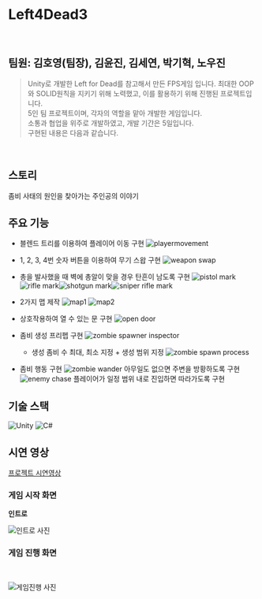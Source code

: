 # Left4Dead3
</br>

## 팀원: 김호영(팀장), 김윤진, 김세연, 박기혁, 노우진

> Unity로 개발한 Left for Dead를 참고해서 만든 FPS게임 입니다.
> 최대한 OOP 와 SOLID원칙을 지키기 위해 노력했고, 이를 활용하기 위해 진행된 프로젝트입니다.  
> 5인 팀 프로젝트이며, 각자의 역할을 맡아 개발한 게임입니다.    
> 소통과 협업을 위주로 개발하였고, 개발 기간은 5일입니다.  
> 구현된 내용은 다음과 같습니다.

</br>

## 스토리 

좀비 사태의 원인을 찾아가는 주인공의 이야기

## 주요 기능
* 블렌드 트리를 이용하여 플레이어 이동 구현
![playermovement](https://github.com/Noname136-rpg/Left4Dead3/assets/71596977/a6223acb-55b0-4c49-975a-ccfe1d721a50)
  
* 1, 2, 3, 4번 숫자 버튼을 이용하여 무기 스왑 구현
![weapon swap](https://github.com/Noname136-rpg/Left4Dead3/assets/71596977/9e8e6351-b786-41a8-98f4-1a58db7d1b9b)

* 총을 발사했을 때 벽에 총알이 맞을 경우 탄흔이 남도록 구현
![pistol mark](https://github.com/Noname136-rpg/Left4Dead3/assets/71596977/7962c395-d6ed-4487-8a20-07e379f47174)![rifle mark](https://github.com/Noname136-rpg/Left4Dead3/assets/71596977/b7e6c27f-6a94-4bd6-b033-98dcab646343)![shotgun mark](https://github.com/Noname136-rpg/Left4Dead3/assets/71596977/79d27d95-afd5-4aac-bceb-504a8aa4cfbc)![sniper rifle mark](https://github.com/Noname136-rpg/Left4Dead3/assets/71596977/48223caa-922e-46b0-b438-dc5743ddde05)

* 2가지 맵 제작
![map1](https://github.com/Noname136-rpg/Left4Dead3/assets/71596977/345ef2fa-f323-4605-be76-150fdf95b582)
![map2](https://github.com/Noname136-rpg/Left4Dead3/assets/71596977/a8838526-d4af-473f-a2fa-748b001f5548)

* 상호작용하여 열 수 있는 문 구현
![open door](https://github.com/Noname136-rpg/Left4Dead3/assets/71596977/ed17f5a7-552d-4b72-a287-59bbad51a9c2)

* 좀비 생성 프리펩 구현
  ![zombie spawner inspector](https://github.com/Noname136-rpg/Left4Dead3/assets/71596977/05692e1d-477b-4158-ad77-93b632b52ff3)
  - 생성 좀비 수 최대, 최소 지정 + 생성 범위 지정
  ![zombie spawn process](https://github.com/Noname136-rpg/Left4Dead3/assets/71596977/5f63f0e0-6c3d-4cec-8ae3-00418ec8d1a8)

* 좀비 행동 구현
  ![zombie wander](https://github.com/Noname136-rpg/Left4Dead3/assets/71596977/8adbf473-0c83-4084-848b-eac9d0a6b53d)
  아무일도 없으면 주변을 방황하도록 구현
  ![enemy chase](https://github.com/Noname136-rpg/Left4Dead3/assets/71596977/444d5e18-165a-4fc8-a905-bf0508bb7c74)
  플레이어가 일정 범위 내로 진입하면 따라가도록 구현


##  기술 스택

![Unity](https://img.shields.io/badge/-Unity-%23000000?style=flat-square&logo=Unity)
![C#](https://img.shields.io/badge/-C%23-%7ED321?logo=Csharp&style=flat)


## 시연 영상

[프로젝트 시연영상](https://www.youtube.com/watch?si=wMofkp5eqLR7Vec9&v=dgR9kV6tJ7s&feature=youtu.be) 


### 게임 시작 화면

__인트로__

![인트로 사진](![image](https://github.com/Noname136-rpg/Left4Dead3/assets/71596977/fc988078-f687-447e-abeb-a2f3958ec729))


### 게임 진행 화면

<br/>

![게임진행 사진](![image](https://github.com/Noname136-rpg/Left4Dead3/assets/71596977/e8401157-cb3c-448a-8756-dc93283225bf))


<br/>
